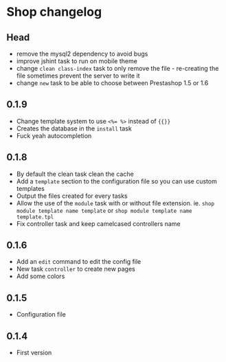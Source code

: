 # Shop changelog

## Head
- remove the mysql2 dependency to avoid bugs
- improve jshint task to run on mobile theme
- change `clean class-index` task to only remove the file - re-creating the file sometimes prevent the server to write it
- change `new` task to be able to choose between Prestashop 1.5 or 1.6

## 0.1.9
- Change template system to use `<%= %>` instead of `{{}}`
- Creates the database in the `install` task
- Fuck yeah autocompletion

## 0.1.8
- By default the clean task clean the cache
- Add a `template` section to the configuration file so you can use custom templates
- Output the files created for every tasks
- Allow the use of the `module` task with or without file extension. ie. `shop module template name template` or `shop module template name template.tpl`
- Fix controller task and keep camelcased controllers name

## 0.1.6
- Add an `edit` command to edit the config file
- New task `controller` to create new pages
- Add some colors

## 0.1.5
- Configuration file

## 0.1.4
- First version

